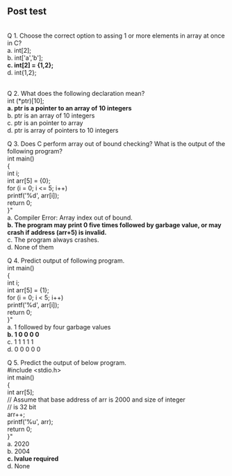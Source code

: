 ## Post test
<br>
Q 1. Choose the correct option to assing 1 or more elements in array at once in C?<br>
a. int[2];<br>
b. int['a','b'];<br>
<b>c. int[2] = {1,2};</b><br>
d. int{1,2};<br><br>

Q 2. What does the following declaration mean? <br>int (*ptr)[10];<br>
<b>a. ptr is a pointer to an array of 10 integers<br></b>
b. ptr is an array of 10 integers<br>
c. ptr is an pointer to array<br>
d. ptr is array of pointers to 10 integers<br>

Q 3. Does C perform array out of bound checking? What is the output of the following program? <br> int main()<br> {<br>int i;<br>int arr[5] = {0};<br>for (i = 0; i <= 5; i++)<br>printf('%d', arr[i]);<br>return 0;<br>}"<br>
a. Compiler Error: Array index out of bound.<br>
<b>b. The program may print 0 five times followed by garbage value, or may crash if address (arr+5) is invalid.<br></b>
c. The program always crashes.<br>
d. None of them<br>

Q 4. Predict output of following program.<br>int main()<br>   {<br>int i;<br>int arr[5] = {1};<br>for (i = 0; i < 5; i++)<br>printf('%d', arr[i]);<br>return 0;<br>}"<br>
a. 1 followed by four garbage values<br>
<b>b. 1 0 0 0 0<br></b>
c. 1 1 1 1 1<br>
d. 0 0 0 0 0<br>

Q 5. Predict the output of below program.<br>#include <stdio.h><br> int main()<br> { <br>int arr[5];<br>// Assume that base address of arr is 2000 and size of integer <br>// is 32 bit  <br>arr++;  <br>printf('%u', arr);  <br>return 0; <br>}"<br>
a. 2020<br>
b. 2004<br>
<b>c. lvalue required<br></b>
d. None<br></b>
